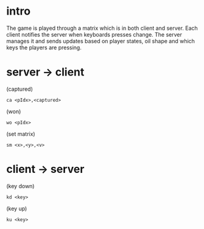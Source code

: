 # intro

The game is played through a matrix which is in both client and server.
Each client notifies the server when keyboards presses change.
The server manages it and sends updates based on player states, oil shape and which keys the players are pressing.

# server -> client

(captured)

    ca <pIdx>,<captured>

(won)

    wo <pIdx>

(set matrix)

    sm <x>,<y>,<v>

# client -> server

(key down)

    kd <key>

(key up)

    ku <key>
